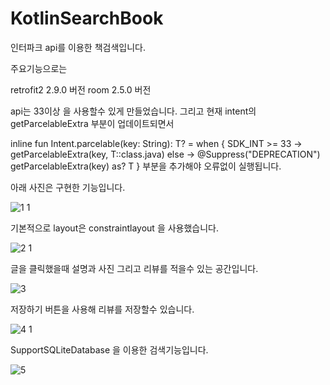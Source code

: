 # KotlinSearchBook

인터파크 api를 이용한 책검색입니다.

주요기능으로는

retrofit2 2.9.0 버전
room 2.5.0 버전

api는 33이상 을 사용할수 있게 만들었습니다.
그리고 현재 intent의 getParcelableExtra 부분이 업데이트되면서

inline fun <reified T : Parcelable> Intent.parcelable(key: String): T? = when {
        SDK_INT >= 33 -> getParcelableExtra(key, T::class.java)
        else -> @Suppress("DEPRECATION") getParcelableExtra(key) as? T
    }
  부분을 추가해야 오류없이 실행됩니다.

        
  아래 사진은 구현한 기능입니다.
        
        
![1 1](https://user-images.githubusercontent.com/105340085/215736858-879fc8f8-5b3d-499a-bfd0-b922eba394f6.png)
        
        
  기본적으로 layout은 constraintlayout 을 사용했습니다.
        
![2 1](https://user-images.githubusercontent.com/105340085/215736862-966fc0dc-2c96-4940-aec3-582a6178a371.png)
        
        
  글을 클릭했을때 설명과 사진 그리고 리뷰를 적을수 있는 공간입니다.
        
![3](https://user-images.githubusercontent.com/105340085/215736850-849890c2-8ae9-4436-8675-5fb0aa6a3e8a.PNG)
        
        
  저장하기 버튼을 사용해 리뷰를 저장할수 있습니다.
        
![4 1](https://user-images.githubusercontent.com/105340085/215736855-d753aaf6-ffa8-4ae0-8221-63f3ade7da77.png)
        
        
  SupportSQLiteDatabase 을 이용한 검색기능입니다.
        
![5](https://user-images.githubusercontent.com/105340085/215736857-d38da740-b1ad-44f0-9074-ba5527245813.PNG)

